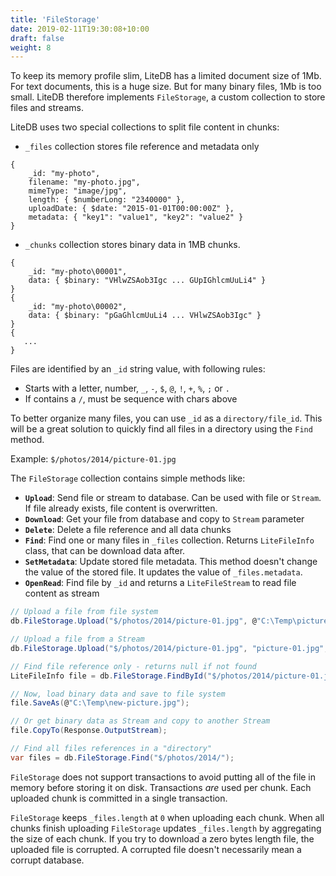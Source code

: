 ```yaml
---
title: 'FileStorage'
date: 2019-02-11T19:30:08+10:00
draft: false
weight: 8
---
```


To keep its memory profile slim, LiteDB has a limited document size of 1Mb. For text documents, this is a huge size. But for many binary files, 1Mb is too small. LiteDB therefore implements `FileStorage`, a custom collection to store files and streams.

LiteDB uses two special collections to split file content in chunks:

- `_files` collection stores file reference and metadata only

```JS
{
    _id: "my-photo",
    filename: "my-photo.jpg",
    mimeType: "image/jpg",
    length: { $numberLong: "2340000" },
    uploadDate: { $date: "2015-01-01T00:00:00Z" },
    metadata: { "key1": "value1", "key2": "value2" }
}
```

- `_chunks` collection stores binary data in 1MB chunks.

```JS
{
    _id: "my-photo\00001",
    data: { $binary: "VHlwZSAob3Igc ... GUpIGhlcmUuLi4" }
}
{
    _id: "my-photo\00002",
    data: { $binary: "pGaGhlcmUuLi4 ... VHlwZSAob3Igc" }
}
{
   ...
}
```

Files are identified by an `_id` string value, with following rules:

- Starts with a letter, number, `_`, `-`, `$`, `@`, `!`, `+`, `%`, `;` or `.`
- If contains a `/`, must be sequence with chars above 

To better organize many files, you can use `_id` as a `directory/file_id`. This will be a great solution to quickly find all files in a directory using the `Find` method.

Example: `$/photos/2014/picture-01.jpg`

The `FileStorage` collection contains simple methods like:

- **`Upload`**: Send file or stream to database. Can be used with file or `Stream`. If file already exists, file content is overwritten.
- **`Download`**: Get your file from database and copy to `Stream` parameter
- **`Delete`**: Delete a file reference and all data chunks
- **`Find`**: Find one or many files in `_files` collection. Returns `LiteFileInfo` class, that can be download data after.
- **`SetMetadata`**: Update stored file metadata. This method doesn't change the value of the stored file.  It updates the value of `_files.metadata`.
- **`OpenRead`**: Find file by `_id` and returns a `LiteFileStream` to read file content as stream

```C#
// Upload a file from file system
db.FileStorage.Upload("$/photos/2014/picture-01.jpg", @"C:\Temp\picture-01.jpg");

// Upload a file from a Stream
db.FileStorage.Upload("$/photos/2014/picture-01.jpg", "picture-01.jpg", stream);

// Find file reference only - returns null if not found
LiteFileInfo file = db.FileStorage.FindById("$/photos/2014/picture-01.jpg");

// Now, load binary data and save to file system
file.SaveAs(@"C:\Temp\new-picture.jpg");

// Or get binary data as Stream and copy to another Stream
file.CopyTo(Response.OutputStream);

// Find all files references in a "directory"
var files = db.FileStorage.Find("$/photos/2014/");
```

`FileStorage` does not support transactions to avoid putting all of the file in memory before storing it on disk. Transactions *are* used per chunk. Each uploaded chunk is committed in a single transaction.

`FileStorage` keeps `_files.length` at `0` when uploading each chunk. When all chunks finish uploading `FileStorage` updates `_files.length` by aggregating the size of each chunk. If you try to download a zero bytes length file, the uploaded file is corrupted. A corrupted file doesn't necessarily mean a corrupt database. 
